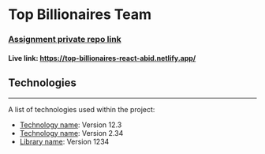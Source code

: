 # Top Billionaires Team

### [Assignment private repo link](https://github.com/ProgrammingHeroWC4/the-superhero-direction-bakhtiarabid)

#### Live link: https://top-billionaires-react-abid.netlify.app/

## Technologies

---

A list of technologies used within the project:

-  [Technology name](https://example.com): Version 12.3
-  [Technology name](https://example.com): Version 2.34
-  [Library name](https://example.com): Version 1234
